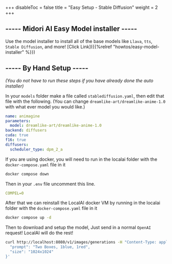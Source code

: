 +++
disableToc = false
title = "Easy Setup - Stable Diffusion"
weight = 2
+++

## ----- Midori AI Easy Model installer -----
Use the model installer to install all of the base models like ``Llava``, ``tts``, ``Stable Diffusion``, and more! [Click Link]({{%relref "howtos/easy-model-installer" %}})

## ----- By Hand Setup -----
*(You do not have to run these steps if you have already done the auto installer)*

In your ``models`` folder make a file called ``stablediffusion.yaml``, then edit that file with the following. (You can change ``dreamlike-art/dreamlike-anime-1.0`` with what ever model you would like.)
```yaml
name: animagine
parameters:
  model: dreamlike-art/dreamlike-anime-1.0
backend: diffusers
cuda: true
f16: true
diffusers:
  scheduler_type: dpm_2_a
```

If you are using docker, you will need to run in the localai folder with the ``docker-compose.yaml`` file in it
```bash
docker compose down
```

Then in your ``.env`` file uncomment this line.
```yaml
COMPEL=0
```

After that we can reinstall the LocalAI docker VM by running in the localai folder with the ``docker-compose.yaml`` file in it
```bash
docker compose up -d
```

Then to download and setup the model, Just send in a normal ``OpenAI`` request! LocalAI will do the rest!
```bash
curl http://localhost:8080/v1/images/generations -H "Content-Type: application/json" -d '{
  "prompt": "Two Boxes, 1blue, 1red",
  "size": "1024x1024"
}'
```
